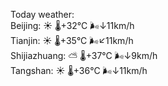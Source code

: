 Today weather:  
Beijing: ☀️   🌡️+32°C 🌬️↓11km/h  
Tianjin: ☀️   🌡️+35°C 🌬️↙11km/h  
Shijiazhuang: ⛅️  🌡️+37°C 🌬️↓9km/h  
Tangshan: ☀️   🌡️+36°C 🌬️↓11km/h  
